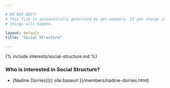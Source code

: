 ```yaml
---

# DO NOT EDIT!
# This file is automatically generated by get-members. If you change it, bad
# things will happen.

layout: default
title: "Social Structure"

---
```


{% include interests/social-structure.md %}

### Who is interested in Social Structure?


* [Nadine Dorries]({{ site.baseurl }}/members/nadine-dorries.html)
